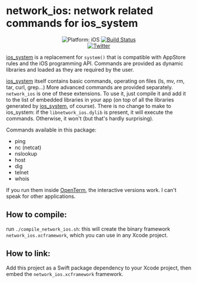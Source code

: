 # network_ios: network related commands for ios_system


<p align="center">
<img src="https://img.shields.io/badge/Platform-iOS%2014.0+-lightgrey.svg" alt="Platform: iOS">
<a href="https://travis-ci.org/holzschu/network_ios"><img src="https://travis-ci.org/holzschu/network_ios.svg?branch=master" alt="Build Status"/></a>
<br>
<a href="http://twitter.com/nholzschuch"><img src="https://img.shields.io/badge/Twitter-@nholzschuch-blue.svg?style=flat" alt="Twitter"/></a>
</p>

[ios_system](https://github.com/holzschu/ios_system) is a replacement for `system()` that is compatible with AppStore rules and the iOS programming API. Commands are provided as dynamic libraries and loaded as they are required by the user. 

[ios_system](https://github.com/holzschu/ios_system) itself contains basic commands, operating on files (ls, mv, rm, tar, curl, grep...) More advanced commands are provided separately. `network_ios` is one of these extensions. To use it, just compile it and add it to the list of embedded libraries in your app (on top of all the libraries generated by [ios_system](https://github.com/holzschu/ios_system), of course). There is no change to make to ios_system: if the `libnetwork_ios.dylib` is present, it will execute the commands. Otherwise, it won't (but that's hardly surprising). 

Commands available in this package: 
- ping
- nc (netcat)
- nslookup
- host
- dig
- telnet
- whois

If you run them inside [OpenTerm](https://github.com/louisdh/terminal), the interactive versions work. I can't speak for other applications. 

## How to compile:

run `./compile_network_ios.sh`: this will create the binary framework `network_ios.xcframework`, which you can use in any Xcode project. 

## How to link:

Add this project as a Swift package dependency to your Xcode project, then embed the `network_ios.xcframework` framework. 
